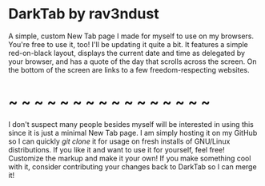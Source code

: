 # DarkTab by rav3ndust
A simple, custom New Tab page I made for myself to use on my browsers. You're free to use it, too! I'll be updating it quite a bit.
It features a simple red-on-black layout, displays the current date and time as delegated by your browser, and has a quote of the day that scrolls across the screen.
On the bottom of the screen are links to a few freedom-respecting websites. 
# ~ ~ ~ ~ ~ ~ ~ ~ ~ ~ ~ ~ ~ ~ ~ ~
I don't suspect many people besides myself will be interested in using this since it is just a minimal New Tab page. I am simply hosting it on my GitHub so I can quickly *git clone* it for usage on fresh installs of GNU/Linux distributions. 
If you like it and want to use it for yourself, feel free! Customize the markup and make it your own! If you make something cool with it, consider contributing your changes back to DarkTab so I can merge it!
